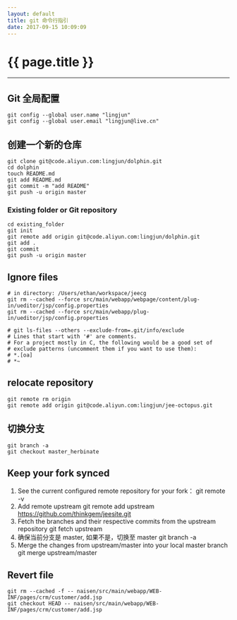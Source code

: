 ```yaml
---
layout: default
title: git 命令行指引
date: 2017-09-15 10:09:09
---
```

# {{ page.title }}

*****

## Git 全局配置
```
git config --global user.name "lingjun"
git config --global user.email "lingjun@live.cn"
```
## 创建一个新的仓库
```
git clone git@code.aliyun.com:lingjun/dolphin.git
cd dolphin
touch README.md
git add README.md
git commit -m "add README"
git push -u origin master
```
### Existing folder or Git repository
```
cd existing_folder
git init
git remote add origin git@code.aliyun.com:lingjun/dolphin.git
git add .
git commit
git push -u origin master
```
## Ignore files
```
# in directory: /Users/ethan/workspace/jeecg
git rm --cached --force src/main/webapp/webpage/content/plug-in/ueditor/jsp/config.properties
git rm --cached --force src/main/webapp/plug-in/ueditor/jsp/config.properties

# git ls-files --others --exclude-from=.git/info/exclude
# Lines that start with '#' are comments.
# For a project mostly in C, the following would be a good set of
# exclude patterns (uncomment them if you want to use them):
# *.[oa]
# *~
```
## relocate repository
```
git remote rm origin
git remote add origin git@code.aliyun.com:lingjun/jee-octopus.git
```
## 切换分支
```
git branch -a
git checkout master_herbinate
```
## Keep your fork synced
1. See the current configured remote repository for your fork：
git remote -v
2. Add remote upstream
git remote add upstream https://github.com/thinkgem/jeesite.git
3. Fetch the branches and their respective commits from the upstream repository
git fetch upstream
4. 确保当前分支是 master, 如果不是，切换至 master
git branch -a
5. Merge the changes from upstream/master into your local master branch
git merge upstream/master

## Revert file
```
git rm --cached -f -- naisen/src/main/webapp/WEB-INF/pages/crm/customer/add.jsp
git checkout HEAD -- naisen/src/main/webapp/WEB-INF/pages/crm/customer/add.jsp
```
